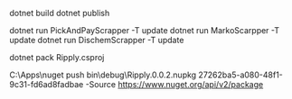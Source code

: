 ﻿
dotnet build
dotnet publish

dotnet run PickAndPayScrapper -T update 
dotnet run MarkoScarpper -T update 
dotnet run DischemScrapper -T update 


dotnet pack Ripply.csproj

C:\Apps\nuget push bin\debug\Ripply.0.0.2.nupkg 27262ba5-a080-48f1-9c31-fd6ad8fadbae -Source https://www.nuget.org/api/v2/package